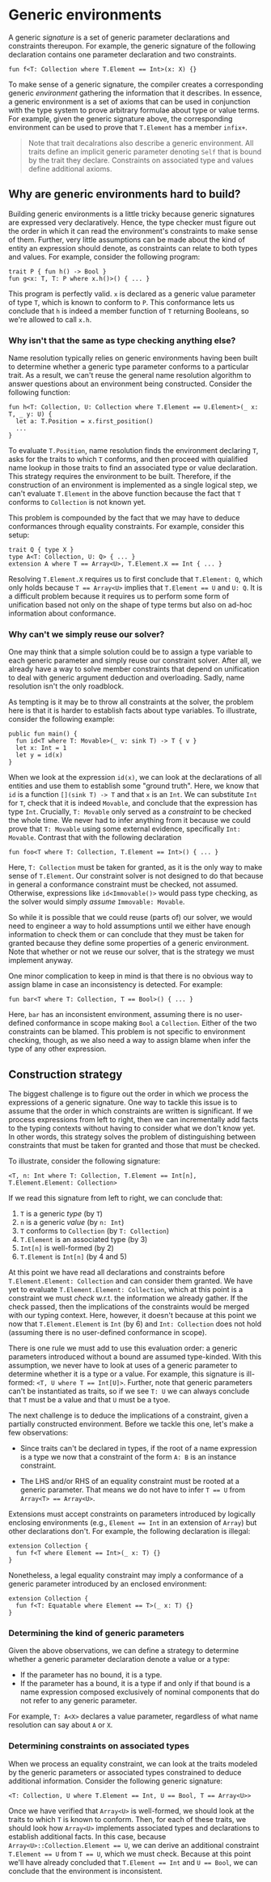 # Generic environments

A generic _signature_ is a set of generic parameter declarations and constraints thereupon.
For example, the generic signature of the following declaration contains one parameter declaration and two constraints.

```hylo
fun f<T: Collection where T.Element == Int>(x: X) {}
```

To make sense of a generic signature, the compiler creates a corresponding generic _environment_ gathering the information that it describes.
In essence, a generic environment is a set of axioms that can be used in conjunction with the type system to prove arbitrary formulae about type or value terms.
For example, given the generic signature above, the corresponding environment can be used to prove that `T.Element` has a member `infix+`.

> Note that trait decalrations also describe a generic environment.
> All traits define an implicit generic parameter denoting `Self` that is bound by the trait they declare.
> Constraints on associated type and values define additional axioms.

## Why are generic environments hard to build?

Building generic environments is a little tricky because generic signatures are expressed very declaratively.
Hence, the type checker must figure out the order in which it can read the environment's constraints to make sense of them.
Further, very little assumptions can be made about the kind of entity an expression should denote, as constraints can relate to both types and values.
For example, consider the following program:

```hylo
trait P { fun h() -> Bool }
fun g<x: T, T: P where x.h()>() { ... }
```

This program is perfectly valid.
`x` is declared as a generic value parameter of type `T`, which is known to conform to `P`.
This conformance lets us conclude that `h` is indeed a member function of `T` returning Booleans, so we're allowed to call `x.h`.

### Why isn't that the same as type checking anything else?

Name resolution typically relies on generic environments having been built to determine whether a generic type parameter conforms to a particular trait.
As a result, we can't reuse the general name resolution algorithm to answer questions about an environment being constructed.
Consider the following function:

```hylo
fun h<T: Collection, U: Collection where T.Element == U.Element>(_ x: T, _ y: U) {
  let a: T.Position = x.first_position()
  ...
}
```

To evaluate `T.Position`, name resolution finds the environment declaring `T`, asks for the traits to which `T` conforms, and then proceed with quialified name lookup in those traits to find an associated type or value declaration.
This strategy requires the environment to be built.
Therefore, if the construction of an environment is implemented as a single logical step, we can't evaluate `T.Element` in the above function because the fact that `T` conforms to `Collection` is not known yet.

This problem is compounded by the fact that we may have to deduce conformances through equality constraints.
For example, consider this setup:

```hylo
trait Q { type X }
type A<T: Collection, U: Q> { ... }
extension A where T == Array<U>, T.Element.X == Int { ... }
```

Resolving `T.Element.X` requires us to first conclude that `T.Element: Q`, which only holds because `T == Array<U>` implies that `T.Element == U` and `U: Q`.
It is a difficult problem because it requires us to perform some form of unification based not only on the shape of type terms but also on ad-hoc information about conformance.

### Why can't we simply reuse our solver?

One may think that a simple solution could be to assign a type variable to each generic parameter and simply reuse our constraint solver.
After all, we already have a way to solve member constraints that depend on unification to deal with generic argument deduction and overloading.
Sadly, name resolution isn't the only roadblock.

As tempting is it may be to throw all constraints at the solver, the problem here is that it is harder to establish facts about type variables.
To illustrate, consider the following example:

```hylo
public fun main() {
  fun id<T where T: Movable>(_ v: sink T) -> T { v }
  let x: Int = 1
  let y = id(x)
}
```

When we look at the expression `id(x)`, we can look at the declarations of all entities and use them to establish some "ground truth".
Here, we know that `id` is a function `[](sink T) -> T` and that `x` is an `Int`.
We can substitute `Int` for `T`, check that it is indeed `Movable`, and conclude that the expression has type `Int`.
Crucially, `T: Movable` only served as a _constraint_ to be checked the whole time.
We never had to infer anything from it because we could prove that `T: Movable` using some external evidence, specifically `Int: Movable`.
Contrast that with the following declaration

```hylo
fun foo<T where T: Collection, T.Element == Int>() { ... }
```

Here, `T: Collection` must be taken for granted, as it is the only way to make sense of `T.Element`.
Our constraint solver is not designed to do that because in general a conformance constraint must be checked, not assumed.
Otherwise, expressions like `id<Immovable()>` would pass type checking, as the solver would simply _assume_ `Immovable: Movable`.

So while it is possible that we could reuse (parts of) our solver, we would need to engineer a way to hold assumptions until we either have enough information to check them or can conclude that they must be taken for granted because they define some properties of a generic environment.
Note that whether or not we reuse our solver, that is the strategy we must implement anyway.

One minor complication to keep in mind is that there is no obvious way to assign blame in case an inconsistency is detected.
For example:

```hylo
fun bar<T where T: Collection, T == Bool>() { ... }
```

Here, `bar` has an inconsistent environment, assuming there is no user-defined conformance in scope making `Bool` a `Collection`.
Either of the two constraints can be blamed.
This problem is not specific to environment checking, though, as we also need a way to assign blame when infer the type of any other expression.

## Construction strategy

The biggest challenge is to figure out the order in which we process the expressions of a generic signature.
One way to tackle this issue is to assume that the order in which constraints are written is significant.
If we process expressions from left to right, then we can incrementally add facts to the typing contexts without having to consider what we don't know yet.
In other words, this strategy solves the problem of distinguishing between constraints that must be taken for granted and those that must be checked.

To illustrate, consider the following signature:

```hylo
<T, n: Int where T: Collection, T.Element == Int[n], T.Element.Element: Collection>
```

If we read this signature from left to right, we can conclude that:

1. `T` is a generic _type_ (by `T`)
2. `n` is a generic _value_ (by `n: Int`)
3. `T` conforms to `Collection` (by `T: Collection`)
4. `T.Element` is an associated type (by 3)
5. `Int[n]` is well-formed (by 2)
6. `T.Element` is `Int[n]` (by 4 and 5)

At this point we have read all declarations and constraints before `T.Element.Element: Collection` and can consider them granted.
We have yet to evaluate `T.Element.Element: Collection`, which at this point is a constraint we must _check_ w.r.t. the information we already gather.
If the check passed, then the implications of the constraints would be merged with our typing context.
Here, however, it doesn't because at this point we now that `T.Element.Element` is `Int` (by 6) and `Int: Collection` does not hold (assuming there is no user-defined conformance in scope).

There is one rule we must add to use this evaluation order: a generic parameters introduced without a bound are assumed type-kinded.
With this assumption, we never have to look at uses of a generic parameter to determine whether it is a type or a value.
For example, this signature is ill-formed: `<T, U where T == Int[U]>`.
Further, note that generic parameters can't be instantiated as traits, so if we see `T: U` we can always conclude that `T` must be a value and that `U` must be a tyoe.

The next challenge is to deduce the implications of a constraint, given a partially constructed environment.
Before we tackle this one, let's make a few observations:

- Since traits can't be declared in types, if the root of a name expression is a type we now that a constraint of the form `A: B` is an instance constraint.

- The LHS and/or RHS of an equality constraint must be rooted at a generic parameter.
  That means we do not have to infer `T == U` from `Array<T> == Array<U>`.

Extensions must accept constraints on parameters introduced by logically enclosing environments (e.g., `Element == Int` in an extension of `Array`) but other declarations don't.
For example, the following declaration is illegal:

```hylo
extension Collection {
  fun f<T where Element == Int>(_ x: T) {}
}
```

Nonetheless, a legal equality constraint may imply a conformance of a generic parameter introduced by an enclosed environment:

```hylo
extension Collection {
  fun f<T: Equatable where Element == T>(_ x: T) {}
}
```

### Determining the kind of generic parameters

Given the above observations, we can define a strategy to determine whether a generic parameter declaration denote a value or a type:

- If the parameter has no bound, it is a type.
- If the parameter has a bound, it is a type if and only if that bound is a name expression composed exclusively of nominal components that do not refer to any generic parameter.

For example, `T: A<X>` declares a value parameter, regardless of what name resolution can say about `A` or `X`.

### Determining constraints on associated types

When we process an equality constraint, we can look at the traits modeled by the generic parameters or associated types constrained to deduce additional information.
Consider the following generic signature:

```hylo
<T: Collection, U where T.Element == Int, U == Bool, T == Array<U>>
```

Once we have verified that `Array<U>` is well-formed, we should look at the traits to which `T` is known to conform.
Then, for each of these traits, we should look how `Array<U>` implements associated types and declarations to establish additional facts.
In this case, because `Array<U>::Collection.Element == U`, we can derive an additional constraint `T.Element == U` from `T == U`, which we must check.
Because at this point we'll have already concluded that `T.Element == Int` and `U == Bool`, we can conclude that the environment is inconsistent.
